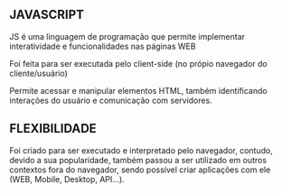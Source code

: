 ## JAVASCRIPT

 JS é uma linguagem de programação que permite implementar interatividade e funcionalidades nas páginas WEB

Foi feita para ser executada pelo client-side (no própio navegador do cliente/usuário)

Permite acessar e manipular elementos HTML, também identificando interações do usuário e comunicação com servidores.

## FLEXIBILIDADE

Foi criado para ser executado e interpretado pelo navegador, contudo, devido a sua popularidade, também passou a ser utilizado em outros contextos fora do navegador, sendo possível criar aplicações com ele (WEB, Mobile, Desktop, API...).



